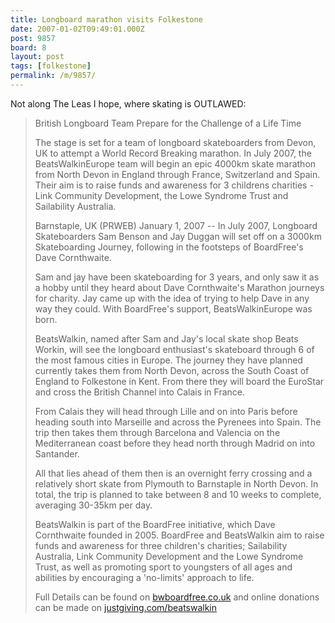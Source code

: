 ```yaml
---
title: Longboard marathon visits Folkestone
date: 2007-01-02T09:49:01.000Z
post: 9857
board: 8
layout: post
tags: [folkestone]
permalink: /m/9857/
---
```

Not along The Leas I hope, where skating is OUTLAWED:

<blockquote>British Longboard Team Prepare for the Challenge of a Life Time

The stage is set for a team of longboard skateboarders from Devon, UK to attempt a World Record Breaking marathon. In July 2007, the BeatsWalkinEurope team will begin an epic 4000km skate marathon from North Devon in England through France, Switzerland and Spain. Their aim is to raise funds and awareness for 3 childrens charities - Link Community Development, the Lowe Syndrome Trust and Sailability Australia.

Barnstaple, UK (PRWEB) January 1, 2007 -- In July 2007, Longboard Skateboarders Sam Benson and Jay Duggan will set off on a 3000km Skateboarding Journey, following in the footsteps of BoardFree's Dave Cornthwaite.

Sam and jay have been skateboarding for 3 years, and only saw it as a hobby until they heard about Dave Cornthwaite's Marathon journeys for charity. Jay came up with the idea of trying to help Dave in any way they could. With BoardFree's support, BeatsWalkinEurope was born.

BeatsWalkin, named after Sam and Jay's local skate shop Beats Workin, will see the longboard enthusiast's skateboard through 6 of the most famous cities in Europe. The journey they have planned currently takes them from North Devon, across the South Coast of England to Folkestone in Kent. From there they will board the EuroStar and cross the British Channel into Calais in France.

From Calais they will head through Lille and on into Paris before heading south into Marseille and across the Pyrenees into Spain. The trip then takes them through Barcelona and Valencia on the Mediterranean coast before they head north through Madrid on into Santander.

All that lies ahead of them then is an overnight ferry crossing and a relatively short skate from Plymouth to Barnstaple in North Devon. In total, the trip is planned to take between 8 and 10 weeks to complete, averaging 30-35km per day.

BeatsWalkin is part of the BoardFree initiative, which Dave Cornthwaite founded in 2005. BoardFree and BeatsWalkin aim to raise funds and awareness for three children's charities; Sailability Australia, Link Community Development and the Lowe Syndrome Trust, as well as promoting sport to youngsters of all ages and abilities by encouraging a 'no-limits' approach to life.

Full Details can be found on <a href="http://www.bwboardfree.co.uk">bwboardfree.co.uk</a> and online donations can be made on <a href="http://www.justgiving.com/beatswalkin">justgiving.com/beatswalkin</a></blockquote>
